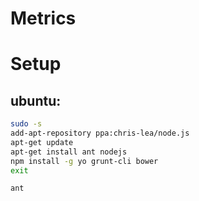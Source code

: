 Metrics
=======

Setup
=====

## ubuntu:
```bash
sudo -s
add-apt-repository ppa:chris-lea/node.js
apt-get update
apt-get install ant nodejs
npm install -g yo grunt-cli bower
exit

ant
```

